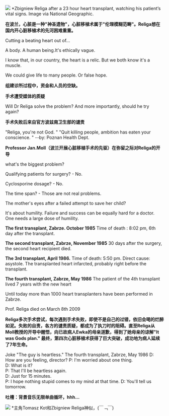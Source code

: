 
![](http://cdn.zmescience.com/wp-content/uploads/2015/01/humans-of-world-powerful-portrait-photography-17__880.jpg)
*Zbigniew Religa after a 23 hour heart transplant, watching his patient’s vital signs. Image via National Geographic.

**在波兰，心脏是一种"神圣遗物"，心脏移植术属于"伦理模糊范畴"。Religa想在国内开心脏移植术的先河困难重重。**

Cutting a beating heart out of... 

A body. A human being.It's ethically vague.

I know that, in our country, the heart is a relic. But we both know it's a muscle.

We could give life to many people. Or false hope.

**组建诊所过程中，资金和人员的空缺。**

**手术遭受媒体的质疑**

Will Dr Religa solve the problem? And more importantly, should he try again?

**手术失败后来自官方波兹南卫生部的谴责**

"Religa, you're not God. "
"Quit killing people, ambition has eaten your conscience. "
--by: Poznan Health Dept. 

**Professor Jan.Moll（波兰开展心脏移植手术的先驱）在弥留之际对Religa的开导**

what's the biggest problem?

Qualifying patients for surgery?  - No.

Cyclosporine dosage?    - No.

The time span?    - Those are not real problems.

The mother's eyes after a failed attempt to save her child?

It's about humility. Failure and success can be equally hard for a doctor. One needs a large dose of humility.


**The first transplant, Zabrze. October 1985**
Time of death : 8:02 pm, 6th day after the transplant.

**The second transplant, Zabrze, November 1985**
30 days after the surgery, the second heart recipient died.

**The 3rd transplant, April 1986.**
Time of death: 5:50 pm. Direct cause: asystole. The transplanted heart infarcted, probably right before the transplant.

**The fourth transplant, Zabrze, May 1986**
The patient of the 4th transplant lived 7 years with the new heart

Until today more than 1000 heart transplanters have been performed in Zabrze.

Prof. Religa died on March 8th 2009

**Religa多次手术尝试，每次遇到手术失败，即使不是自己的过错，依旧会喝的烂醉如泥。失败的自责，各方的谴责质疑，都成为了执刀时的阻碍。直至Religa从Moll教授的开导中醒悟，向已故病人Ewka的母亲道歉，得到了她母亲的谅解"It was Gods plan." 最终，第四次心脏移植术获得了巨大突破，成功地为病人延续了7年生命。**

Joke "The guy is heartless."
The fourth transplant, Zabrze, May 1986
D: How are you feeling, director? 
P: I'm worried about one thing.  
D: What is it?               
P: That I'll be heartless again.  
D: Just for 15 minutes.      
P: I hope nothing stupid comes to my mind at that time.
D: You'll tell us tomorrow.

**吐槽：背景音乐无限单曲循环，hhh...**

![](https://pic2.zhimg.com/v2-7dc2deac3b29bd42edc59906b5f8bf55_b.png)
*主角Tomasz Kot和Zbigniew Religa神似，(￣﹁￣)